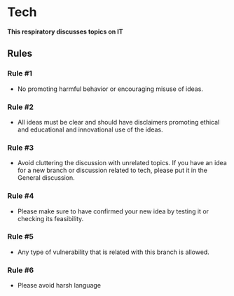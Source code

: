 # Tech
**This respiratory discusses topics on IT**
## Rules
### Rule #1
 - No promoting harmful behavior or encouraging misuse of ideas.
### Rule #2
 - All ideas must be clear and should have disclaimers promoting ethical and educational and innovational use of the ideas.
### Rule #3
 - Avoid cluttering the discussion with unrelated topics. If you have an idea for a new branch or discussion related to tech, please put it in the General discussion.
### Rule #4
 - Please make sure to have confirmed your new idea by testing it or checking its feasibility.
### Rule #5
 - Any type of vulnerability that is related with this branch is allowed.
### Rule #6
 - Please avoid harsh language
